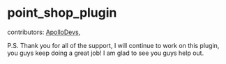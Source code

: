 # point_shop_plugin


contributors: [ApolloDevs](https://www.spigotmc.org/members/apollodevs.251799/),

P.S. Thank you for all of the support, I will continue to work on this plugin, you guys keep doing a great job! I am glad to see you guys help out.
